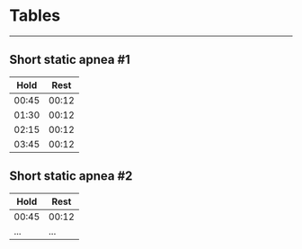 # Tables
***
## Short static apnea #1
|Hold|Rest|
|-|-|
|00:45|00:12|
|01:30|00:12|
|02:15|00:12|
|03:45|00:12|

## Short static apnea #2
|Hold|Rest|
|-|-|
|00:45|00:12|
|...|...|